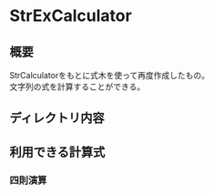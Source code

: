 # StrExCalculator
## 概要
 StrCalculatorをもとに式木を使って再度作成したもの。  
 文字列の式を計算することができる。  

## ディレクトリ内容

## 利用できる計算式

### 四則演算
